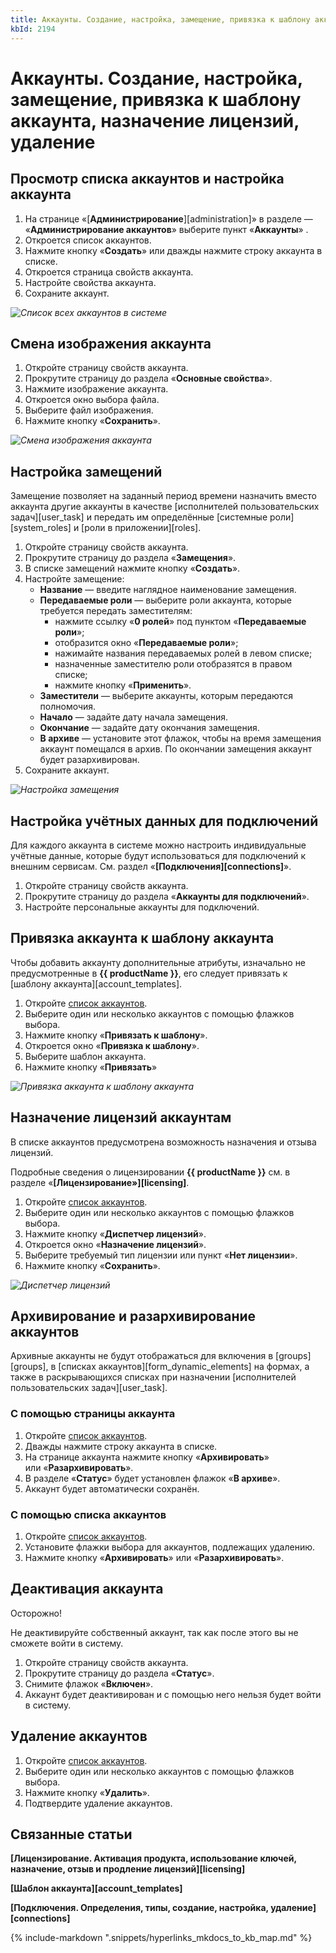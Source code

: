 ```yaml
---
title: Аккаунты. Создание, настройка, замещение, привязка к шаблону аккаунта, назначение лицензий, удаление
kbId: 2194
---
```


# Аккаунты. Создание, настройка, замещение, привязка к шаблону аккаунта, назначение лицензий, удаление

## Просмотр списка аккаунтов и настройка аккаунта

1. На странице «[**Администрирование**][administration]» в разделе — «**Администрирование аккаунтов**» выберите пункт «**Аккаунты**» *‌*.
2. Откроется список аккаунтов.
3. Нажмите кнопку «**Создать**» или дважды нажмите строку аккаунта в списке.
4. Откроется страница свойств аккаунта.
5. Настройте свойства аккаунта.
6. Сохраните аккаунт.

_![Список всех аккаунтов в системе](https://kb.comindware.ru/assets/accounts_page.png)_

## Смена изображения аккаунта

1. Откройте страницу свойств аккаунта.
2. Прокрутите страницу до раздела «**Основные свойства**».
3. Нажмите изображение аккаунта.
4. Откроется окно выбора файла.
5. Выберите файл изображения.
6. Нажмите кнопку «**Сохранить**».

_![Смена изображения аккаунта](https://kb.comindware.ru/assets/account_image.png)_

## Настройка замещений

Замещение позволяет на заданный период времени назначить вместо аккаунта другие аккаунты в качестве [исполнителей пользовательских задач][user_task] и передать им определённые [системные роли][system_roles] и [роли в приложении][roles].

1. Откройте страницу свойств аккаунта.
2. Прокрутите страницу до раздела «**Замещения**».
3. В списке замещений нажмите кнопку «**Создать**».
4. Настройте замещение:
    - **Название** — введите наглядное наименование замещения.
    - **Передаваемые роли** — выберите роли аккаунта, которые требуется передать заместителям:
        - нажмите ссылку «**0 ролей**» под пунктом «**Передаваемые роли**»;
        - отобразится окно «**Передаваемые роли**»;
        - нажимайте названия передаваемых ролей в левом списке;
        - назначенные заместителю роли отобразятся в правом списке;
        - нажмите кнопку «**Применить**».
    - **Заместители** — выберите аккаунты, которым передаются полномочия.
    - **Начало** — задайте дату начала замещения.
    - **Окончание** — задайте дату окончания замещения.
    - **В архиве** — установите этот флажок, чтобы на время замещения аккаунт помещался в архив. По окончании замещения аккаунт будет разархивирован.
5. Сохраните аккаунт.

_![Настройка замещения](https://kb.comindware.ru/assets/accounts_substitution_configure.png)_

## Настройка учётных данных для подключений

Для каждого аккаунта в системе можно настроить индивидуальные учётные данные, которые будут использоваться для подключений к внешним сервисам. См. раздел «**[Подключения][connections]**».

1. Откройте страницу свойств аккаунта.
2. Прокрутите страницу до раздела «**Аккаунты для подключений**».
3. Настройте персональные аккаунты для подключений.

## Привязка аккаунта к шаблону аккаунта

Чтобы добавить аккаунту дополнительные атрибуты, изначально не предусмотренные в **{{ productName }}**, его следует привязать к [шаблону аккаунта][account_templates].

1. Откройте [список аккаунтов](#просмотр-списка-аккаунтов-и-настройка-аккаунта).
2. Выберите один или несколько аккаунтов с помощью флажков выбора.
3. Нажмите кнопку «**Привязать к шаблону**».
4. Откроется окно «**Привязка к шаблону**».
5. Выберите шаблон аккаунта.
6. Нажмите кнопку «**Привязать**»

_![Привязка аккаунта к шаблону аккаунта](https://kb.comindware.ru/assets/account_link_to_template.png)_

## Назначение лицензий аккаунтам

В списке аккаунтов предусмотрена возможность назначения и отзыва лицензий.

Подробные сведения о лицензировании **{{ productName }}** см. в разделе «**[Лицензирование»][licensing]**.

1. Откройте [список аккаунтов](#просмотр-списка-аккаунтов-и-настройка-аккаунта).
2. Выберите один или несколько аккаунтов с помощью флажков выбора.
3. Нажмите кнопку «**Диспетчер лицензий**».
4. Откроется окно «**Назначение лицензий**».
5. Выберите требуемый тип лицензии или пункт «**Нет лицензии**».
6. Нажмите кнопку «**Сохранить**».

_![Диспетчер лицензий](https://kb.comindware.ru/assets/accounts_license_manager.png)_

## Архивирование и разархивирование аккаунтов

Архивные аккаунты не будут отображаться для включения в [groups][groups], в [списках аккаунтов][form_dynamic_elements] на формах, а также в раскрывающихся списках при назначении [исполнителей пользовательских задач][user_task].

### С помощью страницы аккаунта

1. Откройте [список аккаунтов](#просмотр-списка-аккаунтов-и-настройка-аккаунта).
2. Дважды нажмите строку аккаунта в списке.
3. На странице аккаунта нажмите кнопку «**Архивировать**» или «**Разархивировать**».
4. В разделе «**Статус**» будет установлен флажок «**В архиве**».
5. Аккаунт будет автоматически сохранён.

### С помощью списка аккаунтов

1. Откройте [список аккаунтов](#просмотр-списка-аккаунтов-и-настройка-аккаунта).
2. Установите флажки выбора для аккаунтов, подлежащих удалению.
3. Нажмите кнопку «**Архивировать**» или «**Разархивировать**».

## Деактивация аккаунта

Осторожно!

Не деактивируйте собственный аккаунт, так как после этого вы не сможете войти в систему.

1. Откройте страницу свойств аккаунта.
2. Прокрутите страницу до раздела «**Статус**».
3. Снимите флажок «**Включен**».
4. Аккаунт будет деактивирован и с помощью него нельзя будет войти в систему.

## Удаление аккаунтов

1. Откройте [список аккаунтов](#просмотр-списка-аккаунтов-и-настройка-аккаунта).
2. Выберите один или несколько аккаунтов с помощью флажков выбора.
3. Нажмите кнопку «**Удалить**».
4. Подтвердите удаление аккаунтов.

## Связанные статьи

**[Лицензирование. Активация продукта, использование ключей, назначение, отзыв и продление лицензий][licensing]**

**[Шаблон аккаунта][account_templates]**

**[Подключения. Определения, типы, создание, настройка, удаление][connections]**

{% include-markdown ".snippets/hyperlinks_mkdocs_to_kb_map.md" %}
